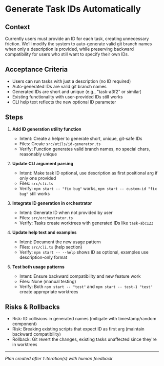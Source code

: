 # Generate Task IDs Automatically

## Context
Currently users must provide an ID for each task, creating unnecessary friction. We'll modify the system to auto-generate valid git branch names when only a description is provided, while preserving backward compatibility for users who still want to specify their own IDs.

## Acceptance Criteria
- Users can run tasks with just a description (no ID required)
- Auto-generated IDs are valid git branch names
- Generated IDs are short and unique (e.g., "task-a3f2" or similar)
- Existing functionality with user-provided IDs still works
- CLI help text reflects the new optional ID parameter

## Steps

1. **Add ID generation utility function**
   - Intent: Create a helper to generate short, unique, git-safe IDs
   - Files: Create `src/utils/id-generator.ts`
   - Verify: Function generates valid branch names, no special chars, reasonably unique

2. **Update CLI argument parsing**
   - Intent: Make task ID optional, use description as first positional arg if only one provided
   - Files: `src/cli.ts`
   - Verify: `npm start -- "fix bug"` works, `npm start -- custom-id "fix bug"` still works

3. **Integrate ID generation in orchestrator**
   - Intent: Generate ID when not provided by user
   - Files: `src/orchestrator.ts`
   - Verify: Tasks create worktrees with generated IDs like `task-abc123`

4. **Update help text and examples**
   - Intent: Document the new usage pattern
   - Files: `src/cli.ts` (help section)
   - Verify: `npm start -- --help` shows ID as optional, examples use description-only format

5. **Test both usage patterns**
   - Intent: Ensure backward compatibility and new feature work
   - Files: None (manual testing)
   - Verify: Both `npm start -- "test"` and `npm start -- test-1 "test"` create appropriate worktrees

## Risks & Rollbacks
- Risk: ID collisions in generated names (mitigate with timestamp/random component)
- Risk: Breaking existing scripts that expect ID as first arg (maintain backward compatibility)
- Rollback: Git revert the changes, existing tasks unaffected since they're in worktrees

---
_Plan created after 1 iteration(s) with human feedback_
